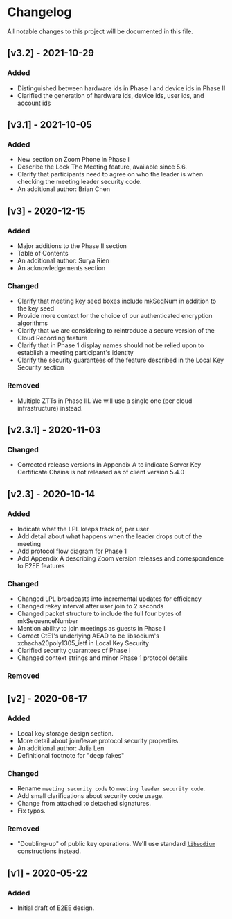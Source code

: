 # Changelog
All notable changes to this project will be documented in this file.

## [v3.2] - 2021-10-29
### Added
- Distinguished between hardware ids in Phase I and device ids in Phase II
- Clarified the generation of hardware ids, device ids, user ids, and account ids

## [v3.1] - 2021-10-05
### Added
- New section on Zoom Phone in Phase I
- Describe the Lock The Meeting feature, available since 5.6.
- Clarify that participants need to agree on who the leader is when checking the meeting leader security code.
- An additional author: Brian Chen

## [v3] - 2020-12-15
### Added
- Major additions to the Phase II section
- Table of Contents
- An additional author: Surya Rien
- An acknowledgements section
### Changed
- Clarify that meeting key seed boxes include mkSeqNum in addition to the key seed
- Provide more context for the choice of our authenticated encryption algorithms
- Clarify that we are considering to reintroduce a secure version of the Cloud Recording feature
- Clarify that in Phase 1 display names should not be relied upon to establish a meeting participant's identity
- Clarify the security guarantees of the feature described in the Local Key Security section
### Removed
- Multiple ZTTs in Phase III. We will use a single one (per cloud infrastructure) instead.

## [v2.3.1] - 2020-11-03
### Changed
- Corrected release versions in Appendix A to indicate Server Key Certificate Chains is not released
  as of client version 5.4.0

## [v2.3] - 2020-10-14
### Added
- Indicate what the LPL keeps track of, per user
- Add detail about what happens when the leader drops out of the meeting
- Add protocol flow diagram for Phase 1
- Add Appendix A describing Zoom version releases and correspondence to E2EE features

### Changed
- Changed LPL broadcasts into incremental updates for efficiency
- Changed rekey interval after user join to 2 seconds
- Changed packet structure to include the full four bytes of mkSequenceNumber
- Mention ability to join meetings as guests in Phase I
- Correct CtE1's underlying AEAD to be libsodium's xchacha20poly1305_ietf in Local Key Security
- Clarified security guarantees of Phase I
- Changed context strings and minor Phase 1 protocol details

### Removed

## [v2] - 2020-06-17
### Added
- Local key storage design section.
- More detail about join/leave protocol security properties.
- An additional author: Julia Len
- Definitional footnote for "deep fakes"

### Changed
- Rename `meeting security code` to `meeting leader security code`.
- Add small clarifications about security code usage.
- Change from attached to detached signatures.
- Fix typos.

### Removed
- "Doubling-up" of public key operations. We'll use standard [`libsodium`](https://github.com/jedisct1/libsodium) constructions instead.

## [v1] - 2020-05-22
### Added
- Initial draft of E2EE design.
